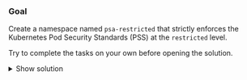 
### Goal

Create a namespace named `psa-restricted` that strictly enforces the Kubernetes Pod Security Standards (PSS) at the `restricted` level.

Try to complete the tasks on your own before opening the solution.

<details>
<summary>Show solution</summary>

### Tasks

1. **Create the namespace.**

```bash
kubectl create namespace psa-restricted
```{{exec}}

2. **Label the namespace with Pod Security Admission (PSA) settings.**  

The `enforce` label blocks non-compliant pods, while `warn` and `audit` help surface issues during testing.

```bash
kubectl label namespace psa-restricted \
    pod-security.kubernetes.io/enforce=restricted \
    pod-security.kubernetes.io/enforce-version=latest \
    pod-security.kubernetes.io/warn=restricted \
    pod-security.kubernetes.io/audit=restricted
```{{exec}}

3. **(Optional) Scope your current context to the new namespace** so subsequent commands run there automatically.

```bash
kubectl config set-context --current --namespace=psa-restricted
```{{exec}}

4. **Verify the labels** to confirm the namespace is ready for the next steps.

```bash
kubectl get namespace psa-restricted --show-labels
```{{exec}}

</details>
